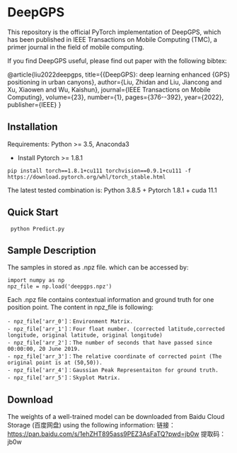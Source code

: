 # DeepGPS
This repository is the official PyTorch implementation of DeepGPS, which has been published in IEEE Transactions on Mobile Computing (TMC), a primer journal in the field of mobile computing.

If you find DeepGPS useful, please find out paper with the following bibtex:

@article{liu2022deepgps,
  title={{DeepGPS}: deep learning enhanced {GPS} positioning in urban canyons},
  author={Liu, Zhidan and Liu, Jiancong and Xu, Xiaowen and Wu, Kaishun},
  journal={IEEE Transactions on Mobile Computing},
  volume={23},
  number={1},
  pages={376--392},
  year={2022},
  publisher={IEEE}
}

## Installation
Requirements: Python >= 3.5, Anaconda3
- Install Pytorch >= 1.8.1

` pip install torch==1.8.1+cu111 torchvision==0.9.1+cu111 -f https://download.pytorch.org/whl/torch_stable.html
`

The latest tested combination is: Python 3.8.5 + Pytorch 1.8.1 + cuda 11.1


## Quick Start
` 
python Predict.py
`

## Sample Description
The samples in stored as .npz file. which can be accessed by:
```
import numpy as np
npz_file = np.load('deepgps.npz')
```
Each .npz file contains contextual information and ground truth for one position point. The content in npz_file is following:
```
- npz_file['arr_0']：Environment Matrix.
- npz_file['arr_1']：Four float number. (corrected latitude,corrected longitude, original latitude, original longitude)
- npz_file['arr_2']：The number of seconds that have passed since 00:00:00, 20 June 2019.
- npz_file['arr_3']：The relative coordinate of corrected point (The original point is at (50,50)).
- npz_file['arr_4']：Gaussian Peak Representaiton for ground truth.
- npz_file['arr_5']：Skyplot Matrix.
```

## Download
The weights of a well-trained model can be downloaded from Baidu Cloud Storage (百度网盘) using the following information:
链接：https://pan.baidu.com/s/1ehZHT895ass9PEZ3AsFaTQ?pwd=jb0w
提取码：jb0w


